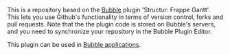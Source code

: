 This is a repository based on the [Bubble](https://bubble.io) plugin 'Structur: Frappe Gantt'. This lets you use Github's functionality in terms of version control, forks and pull requests. Note that the the plugin code is stored on Bubble's servers, and you need to synchronize your repository in the Bubble Plugin Editor. 

 This plugin can be used in [Bubble applications](https://bubble.io).